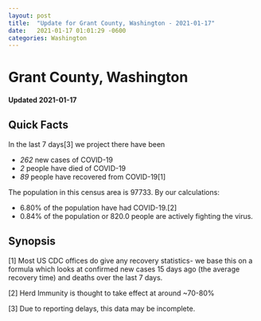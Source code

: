```yaml
---
layout: post
title:  "Update for Grant County, Washington - 2021-01-17"
date:   2021-01-17 01:01:29 -0600
categories: Washington
---
```


# Grant County, Washington
#### Updated 2021-01-17

## Quick Facts

In the last 7 days[3] we project there have been
- *262* new cases of COVID-19
- *2* people have died of COVID-19
- *89* people have recovered from COVID-19[1]

The population in this census area is 97733. By our calculations:
- 6.80% of the population have had COVID-19.[2]
- 0.84% of the population or 820.0 people are actively fighting the virus.

## Synopsis




[1] Most US CDC offices do give any recovery statistics- we base this on a formula which looks at confirmed new cases
15 days ago (the average recovery time) and deaths over the last 7 days.

[2] Herd Immunity is thought to take effect at around ~70-80%

[3] Due to reporting delays, this data may be incomplete.
 
    